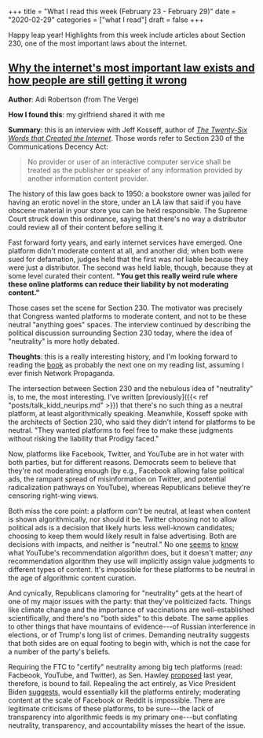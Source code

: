 +++
title = "What I read this week (February 23 - February 29)"
date = "2020-02-29"
categories = ["what I read"]
draft = false
+++

Happy leap year! Highlights from this week include articles about Section 230, one of the most important laws about the internet.

<!--more-->

## [Why the internet's most important law exists and how people are still getting it wrong](https://www.theverge.com/2019/6/21/18700605/section-230-internet-law-twenty-six-words-that-created-the-internet-jeff-kosseff-interview)
**Author**: Adi Robertson (from The Verge)

**How I found this**: my girlfriend shared it with me

**Summary**: this is an interview with Jeff Kosseff, author of [*The Twenty-Six Words that Created the Internet*](https://www.jeffkosseff.com/home). Those words refer to Section 230 of the Communications Decency Act:

> No provider or user of an interactive computer service shall be treated as the publisher or speaker of any information provided by another information content provider.

The history of this law goes back to 1950: a bookstore owner was jailed for having an erotic novel in the store, under an LA law that said if you have obscene material in your store you can be held responsible. The Supreme Court struck down this ordinance, saying that there's no way a distributor could review all of their content before selling it.

Fast forward forty years, and early internet services have emerged. One platform didn't moderate content at all, and another did; when both were sued for defamation, judges held that the first was *not* liable because they were just a distributor. The second was held liable, though, because they at some level curated their content. **"You get this really weird rule where these online platforms can reduce their liability by not moderating content."**

Those cases set the scene for Section 230. The motivator was precisely that Congress wanted platforms to moderate content, and not to be these neutral "anything goes" spaces. The interview continued by describing the political discussion surrounding Section 230 today, where the idea of "neutrality" is more hotly debated.

**Thoughts**: this is a really interesting history, and I'm looking forward to reading the [book](https://www.jeffkosseff.com/home) as probably the next one on my reading list, assuming I ever finish Network Propaganda.

The intersection between Section 230 and the nebulous idea of "neutrality" is, to me, the most interesting. I've written [previously]({{< ref "posts/talk_kidd_neurips.md" >}}) that there's no such thing as a neutral platform, at least algorithmically speaking. Meanwhile, Kosseff spoke with the architects of Section 230, who said they didn't intend for platforms to be neutral. "They wanted platforms to feel free to make these judgments without risking the liability that Prodigy faced."

Now, platforms like Facebook, Twitter, and YouTube are in hot water with both parties, but for different reasons. Democrats seem to believe that they're not moderating enough (by e.g., Facebook allowing false political ads, the rampant spread of misinformation on Twitter, and potential radicalization pathways on YouTube), whereas Republicans believe they're censoring right-wing views.

Both miss the core point: a platform *can't* be neutral, at least when content is shown algorithmically, nor should it be. Twitter choosing not to allow political ads is a decision that likely hurts less well-known candidates; choosing to keep them would likely result in false advertising. Both are decisions with impacts, and neither is "neutral." No one [seems](https://dl.acm.org/doi/abs/10.1145/3351095.3372879) to [know](https://arxiv.org/abs/1912.11211) what YouTube's recommendation algorithm does, but it doesn't matter; *any* recommendation algorithm they use will implicitly assign value judgments to different types of content. It's impossible for these platforms to be neutral in the age of algorithmic content curation.

And cynically, Republicans clamoring for "neutrality" gets at the heart of one of my major issues with the party: that they've politicized facts. Things like climate change and the importance of vaccinations are well-established scientifically, and there's no "both sides" to this debate. The same applies to other things that have mountains of evidence---of Russian interference in elections, or of Trump's long list of crimes. Demanding neutrality suggests that both sides are on equal footing to begin with, which is not the case for a number of the party's beliefs.

Requiring the FTC to "certify" neutrality among big tech platforms (read: Facbeook, YouTube, and Twitter), as Sen. Hawley [proposed](https://www.theverge.com/2019/6/19/18684219/josh-hawley-section-230-facebook-youtube-twitter-content-moderation) last year, therefore, is bound to fail. Repealing the act entirely, as Vice President Biden [suggests](https://www.theverge.com/2020/1/17/21070403/joe-biden-president-election-section-230-communications-decency-act-revoke), would essentially kill the platforms entirely; moderating content at the scale of Facebook or Reddit is impossible. There are legitimate criticisms of these platforms, to be sure---the lack of transparency into algorithmic feeds is my primary one---but conflating neutrality, transparency, and accountability misses the heart of the issue.
